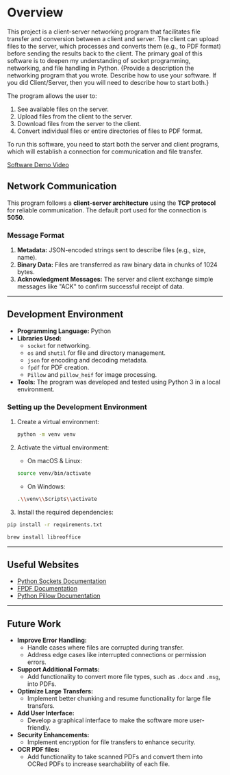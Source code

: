 # Overview

This project is a client-server networking program that facilitates file transfer and conversion between a client and server. The client can upload files to the server, which processes and converts them (e.g., to PDF format) before sending the results back to the client. The primary goal of this software is to deepen my understanding of socket programming, networking, and file handling in Python.
{Provide a description the networking program that you wrote. Describe how to use your software.  If you did Client/Server, then you will need to describe how to start both.}

The program allows the user to:

1. See available files on the server.
2. Upload files from the client to the server.
3. Download files from the server to the client.
4. Convert individual files or entire directories of files to PDF format.

To run this software, you need to start both the server and client programs, which will establish a connection for communication and file transfer.

[Software Demo Video](http://youtube.link.goes.here)

## Network Communication

This program follows a **client-server architecture** using the **TCP protocol** for reliable communication. The default port used for the connection is **5050**.

### Message Format

1. **Metadata:** JSON-encoded strings sent to describe files (e.g., size, name).
2. **Binary Data:** Files are transferred as raw binary data in chunks of 1024 bytes.
3. **Acknowledgment Messages:** The server and client exchange simple messages like "ACK" to confirm successful receipt of data.

---

## Development Environment

- **Programming Language:** Python
- **Libraries Used:**
  - `socket` for networking.
  - `os` and `shutil` for file and directory management.
  - `json` for encoding and decoding metadata.
  - `fpdf` for PDF creation.
  - `Pillow` and `pillow_heif` for image processing.
- **Tools:** The program was developed and tested using Python 3 in a local environment.

### Setting up the Development Environment

1. Create a virtual environment:

   ```bash
   python -m venv venv
   ```

2. Activate the virtual environment:
   - On macOS & Linux:

   ```bash
   source venv/bin/activate
   ```

    - On Windows:

    ```bash
    .\\venv\\Scripts\\activate
    ```

3. Install the required dependencies:

```bash
pip install -r requirements.txt
```

``` bash
brew install libreoffice
```

---

## Useful Websites

- [Python Sockets Documentation](https://docs.python.org/3/library/socket.html)
- [FPDF Documentation](https://pyfpdf.github.io/fpdf2/)
- [Python Pillow Documentation](https://pillow.readthedocs.io/)

---

## Future Work

- **Improve Error Handling:**
  - Handle cases where files are corrupted during transfer.
  - Address edge cases like interrupted connections or permission errors.
- **Support Additional Formats:**
  - Add functionality to convert more file types, such as `.docx` and `.msg`, into PDFs.
- **Optimize Large Transfers:**
  - Implement better chunking and resume functionality for large file transfers.
- **Add User Interface:**
  - Develop a graphical interface to make the software more user-friendly.
- **Security Enhancements:**
  - Implement encryption for file transfers to enhance security.
- **OCR PDF files:**
  - Add functionality to take scanned PDFs and convert them into OCRed PDFs to increase searchability of each file.
